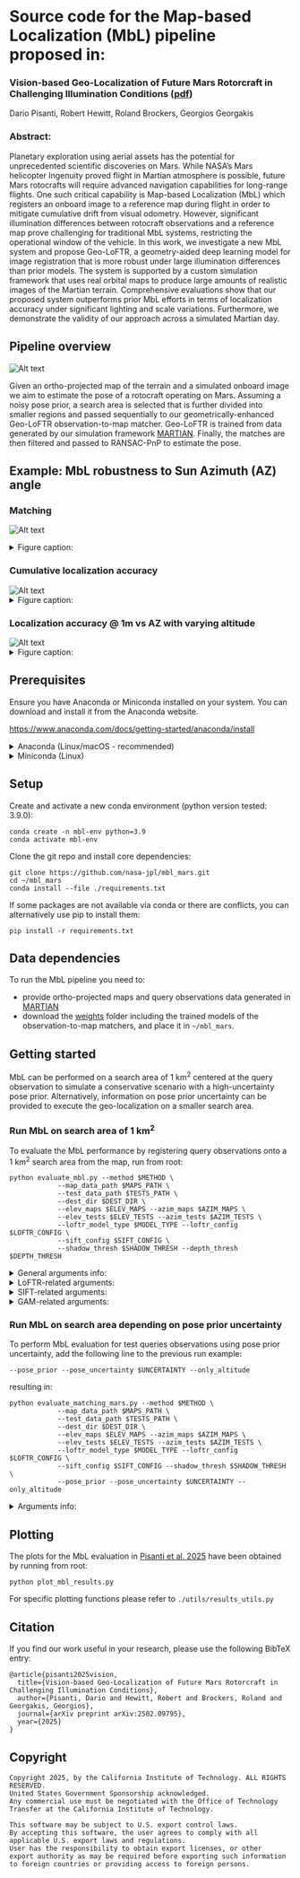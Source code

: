 # Source code for the Map-based Localization (MbL) pipeline proposed in:

### Vision-based Geo-Localization of Future Mars Rotorcraft in Challenging Illumination Conditions ([pdf](https://arxiv.org/abs/2502.09795))
Dario Pisanti, Robert Hewitt, Roland Brockers, Georgios Georgakis

### Abstract:
Planetary exploration using aerial assets has the potential for unprecedented scientific discoveries on Mars. While NASA’s Mars helicopter Ingenuity proved flight in Martian atmosphere is possible, future Mars rotocrafts will require advanced navigation capabilities for long-range flights. One such critical capability is Map-based Localization (MbL) which registers an onboard image to a reference map during flight in order to mitigate cumulative drift from visual odometry. However, significant illumination differences between rotocraft observations and a reference map prove challenging for traditional MbL systems, restricting the operational window of the vehicle. In this work, we investigate a new MbL system and propose Geo-LoFTR, a geometry-aided deep learning model for image registration that is more robust under large illumination differences than prior models. The system is supported by a custom simulation framework that uses real orbital maps to produce large amounts of realistic images of the Martian terrain. Comprehensive evaluations show that our proposed system outperforms prior MbL efforts in terms of localization accuracy under significant lighting and scale variations. Furthermore, we demonstrate the validity of our approach across a simulated Martian day.

## Pipeline overview

![Alt text](assets/mbl_concept.png)

Given an ortho-projected map of the terrain and a simulated onboard image we aim to estimate the pose of a rotocraft operating on Mars. Assuming a noisy pose prior, a search area is selected that is further divided into smaller regions and passed sequentially to our geometrically-enhanced Geo-LoFTR observation-to-map matcher. Geo-LoFTR is trained from data generated by our simulation framework [MARTIAN](https://github.com/nasa-jpl/martian). Finally, the matches are then filtered and passed to RANSAC-PnP to estimate the pose.

## Example: MbL robustness to Sun Azimuth (AZ) angle

### Matching
![Alt text](assets/matching_vs_az.png)

<details>
<summary>Figure caption:</summary>
Geo-LoFTR, Pre-trained LoFTR and SIFT matched keypoints displayed for a sample query image (left side of each panel) with (0° AZ, 10° EL) sun angles and a map search area image (right side of each panel) under three different sun elevations and 0◦ azimuth offset. Match lines are color-coded by confidence score, with redder indicating higher confidence. Despite still providing a localization solution in the 0-180° AZ range, the pre-trained LoFTR matches exhibit lower confidence with azimuth changes than Geo-LoFTR, resulting in a coarser localization.
</details>

### Cumulative localization accuracy
<img src="assets/cum_acc_vs_az.png" alt="Alt text"/>

<details>
<summary>Figure caption:</summary>
Cumulative distributions of the localization error of simulated Mars
observations at sun AZ=0° and EL=10°, registered onto maps at four different
azimuth angles and 0◦ elevation offset.
</details>

### Localization accuracy @ 1m vs AZ with varying altitude
<img src="assets/1m-acc_loc_vs_az_vs_alt.png" alt="Alt text"/>
<details>
<summary>Figure caption:</summary>
Localization accuracy at 1m precision as a function of map sun azimuth for test observations across three altitude ranges. Sun azimuth angles are in the [−180°,180°]range. Map sun angles matching the observations are marked with a thick black vertical line.
</details>

## Prerequisites

Ensure you have Anaconda or Miniconda installed on your system. You can download and install it from the Anaconda website.

https://www.anaconda.com/docs/getting-started/anaconda/install

<details>
      <summary> Anaconda (Linux/macOS - recommended) </summary> 
To install Anaconda on Linux run from terminal:

```
curl -O https://repo.anaconda.com/archive/Anaconda3-2024.10-1-Linux-x86_64.sh
bash ~/Anaconda3-2024.10-1-Linux-x86_64.sh
```

To install Anaconda on macOS with Apple Silicon architecture run:
```
curl -O https://repo.anaconda.com/archive/Anaconda3-2024.10-1-MacOSX-arm64.sh
bash ~/Anaconda3-2024.10-1-MacOSX-arm64.sh
```

or run the following for the Intel architecture:
```
curl -O https://repo.anaconda.com/archive/Anaconda3-2024.10-1-MacOSX-x86_64.sh
bash ~/Anaconda3-2024.10-1-MacOSX-x86_64.sh
```

Close and re-open your terminal window for the installation to fully take effect.
</details>
<details>
      <summary> Miniconda (Linux) </summary> 

These four commands quickly and quietly install the latest 64-bit version of the installer and then clean up after themselves. To install a different version or architecture of Miniconda for Linux, change the name of the .sh installer in the wget command. 

```
mkdir -p ~/miniconda3
wget https://repo.anaconda.com/miniconda/Miniconda3-latest-Linux-x86_64.sh -O ~/miniconda3/miniconda.sh
bash ~/miniconda3/miniconda.sh -b -u -p ~/miniconda3
rm -rf ~/miniconda3/miniconda.sh
```

After installing, initialize your newly-installed Miniconda. The following commands initialize for bash and zsh shells:
```
~/miniconda3/bin/conda init bash
~/miniconda3/bin/conda init zsh
```
</details>

## Setup

Create and activate a new conda environment (python version tested: 3.9.0):

```
conda create -n mbl-env python=3.9
conda activate mbl-env
```

Clone the git repo and install core dependencies:
```
git clone https://github.com/nasa-jpl/mbl_mars.git
cd ~/mbl_mars
conda install --file ./requirements.txt
```

If some packages are not available via conda or there are conflicts, you can alternatively use pip to install them:

```
pip install -r requirements.txt
```

## Data dependencies

To run the MbL pipeline you need to:
- provide ortho-projected maps and query observations data generated in [MARTIAN](https://github.com/nasa-jpl/martian)
- download the [weights](link/to/external/folder/containing/models/weights) folder including the trained models of the observation-to-map matchers, and place it in `~/mbl_mars`.

## Getting started

MbL can be performed on a search area of 1 km<sup>2</sup> centered at the query observation to simulate a conservative scenario with a high-uncertainty pose prior. Alternatively, information on pose prior uncertainty can be provided to execute the geo-localization on a smaller search area.


### Run MbL on search area of 1 km<sup>2</sup>

To evaluate the MbL performance by registering query observations onto a 1 km<sup>2</sup> search area from the map, run from root: 

```
python evaluate_mbl.py --method $METHOD \
            --map_data_path $MAPS_PATH \
            --test_data_path $TESTS_PATH \
            --dest_dir $DEST_DIR \
            --elev_maps $ELEV_MAPS --azim_maps $AZIM_MAPS \
            --elev_tests $ELEV_TESTS --azim_tests $AZIM_TESTS \
            --loftr_model_type $MODEL_TYPE --loftr_config $LOFTR_CONFIG \
            --sift_config $SIFT_CONFIG \
            --shadow_thresh $SHADOW_THRESH --depth_thresh $DEPTH_THRESH

```
<details>
<summary> General arguments info:</summary>

- `--method` (type: str) allows to select the observation-to-map matching models between LoFTR-based and SIFT-based. The $METHOD variable can be:
    ```
    $METHOD = "loftr" (to select LoFTR-based models)
            = "sift" (to select SIFT-based)
    ```

- `--map_data_path` (str): path to the rendered maps directory
- `--test_data_path` (str): path to the directory containing the test query observations
- `--dest_dir` (str): path to destination directory to save the MbL results
- `--elev_maps` and `--azim_maps` (int): List of Sun elevation and azimuth angles for map [deg]. Example:
    ```
    --elev_maps 30 60 90
    --azim_maps 0 90 180 270
    ```
    *note*: on high performance computing clusters (e.g. TACC), run a single combination of Sun angles as following:
    ```
    --elev_maps="5"
    --azim_maps="0"
    ```
- `--elev_tests` and `--azim_tests` (int): List of Sun elevation and azimuth angles for test observations [deg]. Example:
    ```
    --elev_tests 40 60
    --azim_tests 0 180
    ```
    *note*: on cluster, run a single combination of Sun angles as following:
    ```
    --elev_tests="40"
    --azim_tests="180"
    ```
- `--depth_thresh`(float): discards map windows with percentage of invalid depth pixels (i.e. falling in the map bounding box) greater than the value passed to `--depth_thresh` in the 0-1 range.
- `--shadow_thresh`(float): discards map windows with percentage of shaded pixels (i.e. with pixel intensity below 5 in the 0-255 range grayscale) greater than the value passed to `--shadow_thresh` in the 0-1 range.
- If you want to test just a subset of queries from the test set, you can specify the number by adding the `--n` argument followed by an integer number. Otherwise, the whole set will be processed.
</details>
<details>
<summary> LoFTR-related arguments:</summary>

- In case `$METHOD="loftr"` it is possible to select different trained LoFTR models by writing the input argument `--loftr_model_type` (str) as following:
    ```
    --loftr_model_type $MODEL_TYPE 
    ```
    where the `$MODEL_TYPE` variable can be:
    - `"pretrained"`: LoFTR off-the-shelf pretrained model.
    - `"finetuned"`: LoFTR model fine-tuned on datasests generated in MARTIAN from the Jezero crater, and including HiRISE-like maps (0.25 m/px resolution).
    - `"geo"`: Geo-LoFTR model trained on datasests generated in MARTIAN from the Jezero crater, and including HiRISE-like maps (0.25 m/px resolution).
    - `"geo_ctx"` Geo-LoFTR model trained on datasests generated in MARTIAN from the Jezero crater, and including CTX-like maps (6 m/px resolution)

- `--loftr_weight_path` (str): path to the directory containing LoFTR model weights.
- `--loftr_config` (str): path to the .json configuration file for LoFTR-based matching. Default configuarations are stored in `./config`.
- `--resize` (bool): whether to resize images (and depths) before passing them to LoFTR-based models. Default is `True`.
- `--input_img_size` (int): target size for resizing input images to the LoFTR-based models. Default is 640.
- `--df` (int):  Rrsize to dimensions divisible by this factor. Default is 8.
- `--img_padding` (bool): whether to pad images during resizing. Default is True.
</details>
<details>
<summary> SIFT-related arguments:</summary>

- In case `$METHOD="sift"`,  `--sift_config` (str) takes the path to the json configuration file for SIFT feature extraction. Default configuarations are stored in `./config`.
</details>
<details>
<summary> GAM-related arguments:</summary>
The Geometry-Aided Matching ([GAM](https://arxiv.org/abs/2211.08712)) method can be used to filter SIFT or LoFTR matches, as alternative to Geo-LoFTR in leveraging geometric context. To employ GAM for a baseline comparison, use the following arguments:

- `--use_gam` (bool): enable the GAM filter. Default is False.
- `--gam_score_thresh` (float): confidence score threshold for GAM filtered matches. Default is 0.1.
- `--gam_weights_path` (str): path to the GAM model weights.
</details>

### Run MbL on search area depending on pose prior uncertainty

To perform MbL evaluation for test queries observations using pose prior uncertainty, add the following line to the previous run example:

```
--pose_prior --pose_uncertainty $UNCERTAINTY --only_altitude
```

resulting in:

```
python evaluate_matching_mars.py --method $METHOD \
            --map_data_path $MAPS_PATH \
            --test_data_path $TESTS_PATH \
            --dest_dir $DEST_DIR \
            --elev_maps $ELEV_MAPS --azim_maps $AZIM_MAPS \
            --elev_tests $ELEV_TESTS --azim_tests $AZIM_TESTS \
            --loftr_model_type $MODEL_TYPE --loftr_config $LOFTR_CONFIG \
            --sift_config $SIFT_CONFIG --shadow_thresh $SHADOW_THRESH \
            --pose_prior --pose_uncertainty $UNCERTAINTY --only_altitude
```

<details>
<summary>Arguments info:</summary>

- `--pose_prior` (bool): if enabled, pose prior uncertainty is used to identify a search area with size depending on the pixel reprojection uncertainty of the corner pixels of the query image, propagated from the pose uncertainty.
- `--pose_uncertainty` (str): path to the pose prior uncertainty configuration file. Default .json files are:
    ```
    ./configs/pose_uncertainty_high.json
    ./configs/pose_uncertainty_meidum.json
    ./configs/pose_uncertainty_low.json
    ``` 
- `--only_altitude` (bool): assumes the query observation has no depth information and only the altimeter is available (e.g. a Laser Range Finder).
</details>


## Plotting

The plots for the MbL evaluation in [Pisanti et al. 2025](https://arxiv.org/abs/2502.09795) have been obtained by running from root:

```
python plot_mbl_results.py
```

For specific plotting functions please refer to `./utils/results_utils.py`

## Citation
If you find our work useful in your research, please use the following BibTeX entry:
```
@article{pisanti2025vision,
  title={Vision-based Geo-Localization of Future Mars Rotorcraft in Challenging Illumination Conditions},
  author={Pisanti, Dario and Hewitt, Robert and Brockers, Roland and Georgakis, Georgios},
  journal={arXiv preprint arXiv:2502.09795},
  year={2025}
}
```

## Copyright
```
Copyright 2025, by the California Institute of Technology. ALL RIGHTS RESERVED. 
United States Government Sponsorship acknowledged. 
Any commercial use must be negotiated with the Office of Technology Transfer at the California Institute of Technology.
 
This software may be subject to U.S. export control laws. 
By accepting this software, the user agrees to comply with all 
applicable U.S. export laws and regulations. 
User has the responsibility to obtain export licenses, or other 
export authority as may be required before exporting such information 
to foreign countries or providing access to foreign persons.
```

